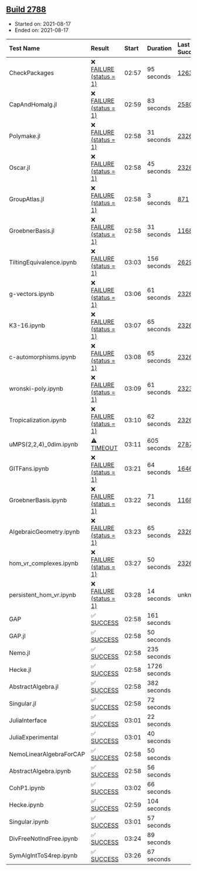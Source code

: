 ## [Build 2788](https://oscarci.mathematik.uni-kl.de/job/oscar-stable/2788/)

* Started on: 2021-08-17
* Ended on: 2021-08-17

| Test Name    | Result | Start | Duration | Last Success | First Failure |
|:-------------|:-------|:------|:---------|:-------------|:--------------|
| CheckPackages | ❌ [FAILURE (status = 1)](https://oscarci.mathematik.uni-kl.de/job/oscar-stable/2788/artifact/logs/build-2788/CheckPackages.log) | 02:57 | 95 seconds | [1263](https://oscarci.mathematik.uni-kl.de/job/oscar-stable/1263/) | [1264](https://oscarci.mathematik.uni-kl.de/job/oscar-stable/1264/) |
| CapAndHomalg.jl | ❌ [FAILURE (status = 1)](https://oscarci.mathematik.uni-kl.de/job/oscar-stable/2788/artifact/logs/build-2788/CapAndHomalg.jl.log) | 02:59 | 83 seconds | [2580](https://oscarci.mathematik.uni-kl.de/job/oscar-stable/2580/) | [2581](https://oscarci.mathematik.uni-kl.de/job/oscar-stable/2581/) |
| Polymake.jl | ❌ [FAILURE (status = 1)](https://oscarci.mathematik.uni-kl.de/job/oscar-stable/2788/artifact/logs/build-2788/Polymake.jl.log) | 02:58 | 31 seconds | [2326](https://oscarci.mathematik.uni-kl.de/job/oscar-stable/2326/) | [2327](https://oscarci.mathematik.uni-kl.de/job/oscar-stable/2327/) |
| Oscar.jl | ❌ [FAILURE (status = 1)](https://oscarci.mathematik.uni-kl.de/job/oscar-stable/2788/artifact/logs/build-2788/Oscar.jl.log) | 02:58 | 45 seconds | [2326](https://oscarci.mathematik.uni-kl.de/job/oscar-stable/2326/) | [2327](https://oscarci.mathematik.uni-kl.de/job/oscar-stable/2327/) |
| GroupAtlas.jl | ❌ [FAILURE (status = 1)](https://oscarci.mathematik.uni-kl.de/job/oscar-stable/2788/artifact/logs/build-2788/GroupAtlas.jl.log) | 02:58 | 3 seconds | [871](https://oscarci.mathematik.uni-kl.de/job/oscar-stable/871/) | [872](https://oscarci.mathematik.uni-kl.de/job/oscar-stable/872/) |
| GroebnerBasis.jl | ❌ [FAILURE (status = 1)](https://oscarci.mathematik.uni-kl.de/job/oscar-stable/2788/artifact/logs/build-2788/GroebnerBasis.jl.log) | 02:58 | 31 seconds | [1168](https://oscarci.mathematik.uni-kl.de/job/oscar-stable/1168/) | [1169](https://oscarci.mathematik.uni-kl.de/job/oscar-stable/1169/) |
| TiltingEquivalence.ipynb | ❌ [FAILURE (status = 1)](https://oscarci.mathematik.uni-kl.de/job/oscar-stable/2788/artifact/logs/build-2788/TiltingEquivalence.ipynb.log) | 03:03 | 156 seconds | [2629](https://oscarci.mathematik.uni-kl.de/job/oscar-stable/2629/) | [2630](https://oscarci.mathematik.uni-kl.de/job/oscar-stable/2630/) |
| g-vectors.ipynb | ❌ [FAILURE (status = 1)](https://oscarci.mathematik.uni-kl.de/job/oscar-stable/2788/artifact/logs/build-2788/g-vectors.ipynb.log) | 03:06 | 61 seconds | [2326](https://oscarci.mathematik.uni-kl.de/job/oscar-stable/2326/) | [2327](https://oscarci.mathematik.uni-kl.de/job/oscar-stable/2327/) |
| K3-16.ipynb | ❌ [FAILURE (status = 1)](https://oscarci.mathematik.uni-kl.de/job/oscar-stable/2788/artifact/logs/build-2788/K3-16.ipynb.log) | 03:07 | 65 seconds | [2326](https://oscarci.mathematik.uni-kl.de/job/oscar-stable/2326/) | [2327](https://oscarci.mathematik.uni-kl.de/job/oscar-stable/2327/) |
| c-automorphisms.ipynb | ❌ [FAILURE (status = 1)](https://oscarci.mathematik.uni-kl.de/job/oscar-stable/2788/artifact/logs/build-2788/c-automorphisms.ipynb.log) | 03:08 | 65 seconds | [2326](https://oscarci.mathematik.uni-kl.de/job/oscar-stable/2326/) | [2327](https://oscarci.mathematik.uni-kl.de/job/oscar-stable/2327/) |
| wronski-poly.ipynb | ❌ [FAILURE (status = 1)](https://oscarci.mathematik.uni-kl.de/job/oscar-stable/2788/artifact/logs/build-2788/wronski-poly.ipynb.log) | 03:09 | 61 seconds | [2323](https://oscarci.mathematik.uni-kl.de/job/oscar-stable/2323/) | [2324](https://oscarci.mathematik.uni-kl.de/job/oscar-stable/2324/) |
| Tropicalization.ipynb | ❌ [FAILURE (status = 1)](https://oscarci.mathematik.uni-kl.de/job/oscar-stable/2788/artifact/logs/build-2788/Tropicalization.ipynb.log) | 03:10 | 62 seconds | [2326](https://oscarci.mathematik.uni-kl.de/job/oscar-stable/2326/) | [2327](https://oscarci.mathematik.uni-kl.de/job/oscar-stable/2327/) |
| uMPS(2,2,4)_0dim.ipynb | ⚠ [TIMEOUT](https://oscarci.mathematik.uni-kl.de/job/oscar-stable/2788/artifact/logs/build-2788/uMPS-2-2-4-_0dim.ipynb.log) | 03:11 | 605 seconds | [2787](https://oscarci.mathematik.uni-kl.de/job/oscar-stable/2787/) | [2788](https://oscarci.mathematik.uni-kl.de/job/oscar-stable/2788/) |
| GITFans.ipynb | ❌ [FAILURE (status = 1)](https://oscarci.mathematik.uni-kl.de/job/oscar-stable/2788/artifact/logs/build-2788/GITFans.ipynb.log) | 03:21 | 64 seconds | [1646](https://oscarci.mathematik.uni-kl.de/job/oscar-stable/1646/) | [1647](https://oscarci.mathematik.uni-kl.de/job/oscar-stable/1647/) |
| GroebnerBasis.ipynb | ❌ [FAILURE (status = 1)](https://oscarci.mathematik.uni-kl.de/job/oscar-stable/2788/artifact/logs/build-2788/GroebnerBasis.ipynb.log) | 03:22 | 71 seconds | [1168](https://oscarci.mathematik.uni-kl.de/job/oscar-stable/1168/) | [1169](https://oscarci.mathematik.uni-kl.de/job/oscar-stable/1169/) |
| AlgebraicGeometry.ipynb | ❌ [FAILURE (status = 1)](https://oscarci.mathematik.uni-kl.de/job/oscar-stable/2788/artifact/logs/build-2788/AlgebraicGeometry.ipynb.log) | 03:23 | 65 seconds | [2326](https://oscarci.mathematik.uni-kl.de/job/oscar-stable/2326/) | [2327](https://oscarci.mathematik.uni-kl.de/job/oscar-stable/2327/) |
| hom_vr_complexes.ipynb | ❌ [FAILURE (status = 1)](https://oscarci.mathematik.uni-kl.de/job/oscar-stable/2788/artifact/logs/build-2788/hom_vr_complexes.ipynb.log) | 03:27 | 50 seconds | [2326](https://oscarci.mathematik.uni-kl.de/job/oscar-stable/2326/) | [2327](https://oscarci.mathematik.uni-kl.de/job/oscar-stable/2327/) |
| persistent_hom_vr.ipynb | ❌ [FAILURE (status = 1)](https://oscarci.mathematik.uni-kl.de/job/oscar-stable/2788/artifact/logs/build-2788/persistent_hom_vr.ipynb.log) | 03:28 | 14 seconds | unknown | unknown |
| GAP | ✅ [SUCCESS](https://oscarci.mathematik.uni-kl.de/job/oscar-stable/2788/artifact/logs/build-2788/GAP.log) | 02:58 | 161 seconds |  |  |
| GAP.jl | ✅ [SUCCESS](https://oscarci.mathematik.uni-kl.de/job/oscar-stable/2788/artifact/logs/build-2788/GAP.jl.log) | 02:58 | 50 seconds |  |  |
| Nemo.jl | ✅ [SUCCESS](https://oscarci.mathematik.uni-kl.de/job/oscar-stable/2788/artifact/logs/build-2788/Nemo.jl.log) | 02:58 | 235 seconds |  |  |
| Hecke.jl | ✅ [SUCCESS](https://oscarci.mathematik.uni-kl.de/job/oscar-stable/2788/artifact/logs/build-2788/Hecke.jl.log) | 02:58 | 1726 seconds |  |  |
| AbstractAlgebra.jl | ✅ [SUCCESS](https://oscarci.mathematik.uni-kl.de/job/oscar-stable/2788/artifact/logs/build-2788/AbstractAlgebra.jl.log) | 02:58 | 382 seconds |  |  |
| Singular.jl | ✅ [SUCCESS](https://oscarci.mathematik.uni-kl.de/job/oscar-stable/2788/artifact/logs/build-2788/Singular.jl.log) | 02:58 | 72 seconds |  |  |
| JuliaInterface | ✅ [SUCCESS](https://oscarci.mathematik.uni-kl.de/job/oscar-stable/2788/artifact/logs/build-2788/JuliaInterface.log) | 03:01 | 22 seconds |  |  |
| JuliaExperimental | ✅ [SUCCESS](https://oscarci.mathematik.uni-kl.de/job/oscar-stable/2788/artifact/logs/build-2788/JuliaExperimental.log) | 03:01 | 40 seconds |  |  |
| NemoLinearAlgebraForCAP | ✅ [SUCCESS](https://oscarci.mathematik.uni-kl.de/job/oscar-stable/2788/artifact/logs/build-2788/NemoLinearAlgebraForCAP.log) | 02:58 | 50 seconds |  |  |
| AbstractAlgebra.ipynb | ✅ [SUCCESS](https://oscarci.mathematik.uni-kl.de/job/oscar-stable/2788/artifact/logs/build-2788/AbstractAlgebra.ipynb.log) | 02:58 | 56 seconds |  |  |
| CohP1.ipynb | ✅ [SUCCESS](https://oscarci.mathematik.uni-kl.de/job/oscar-stable/2788/artifact/logs/build-2788/CohP1.ipynb.log) | 03:02 | 66 seconds |  |  |
| Hecke.ipynb | ✅ [SUCCESS](https://oscarci.mathematik.uni-kl.de/job/oscar-stable/2788/artifact/logs/build-2788/Hecke.ipynb.log) | 02:59 | 104 seconds |  |  |
| Singular.ipynb | ✅ [SUCCESS](https://oscarci.mathematik.uni-kl.de/job/oscar-stable/2788/artifact/logs/build-2788/Singular.ipynb.log) | 03:01 | 57 seconds |  |  |
| DivFreeNotIndFree.ipynb | ✅ [SUCCESS](https://oscarci.mathematik.uni-kl.de/job/oscar-stable/2788/artifact/logs/build-2788/DivFreeNotIndFree.ipynb.log) | 03:24 | 89 seconds |  |  |
| SymAlgIntToS4rep.ipynb | ✅ [SUCCESS](https://oscarci.mathematik.uni-kl.de/job/oscar-stable/2788/artifact/logs/build-2788/SymAlgIntToS4rep.ipynb.log) | 03:26 | 67 seconds |  |  |
